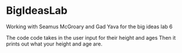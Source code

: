 # BigIdeasLab

Working with Seamus McGroary and Gad Yava for the big ideas lab 6

The code code takes in the user input for their height and ages
Then it prints out what your height and age are.

